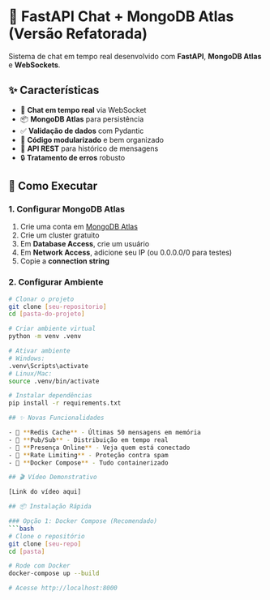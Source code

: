 # 🚀 FastAPI Chat + MongoDB Atlas (Versão Refatorada)

Sistema de chat em tempo real desenvolvido com **FastAPI**, **MongoDB Atlas** e **WebSockets**.

## ✨ Características

- 💬 **Chat em tempo real** via WebSocket
- 📦 **MongoDB Atlas** para persistência
- ✅ **Validação de dados** com Pydantic
- 🎯 **Código modularizado** e bem organizado
- 📝 **API REST** para histórico de mensagens
- 🔒 **Tratamento de erros** robusto

## 🚀 Como Executar

### 1. Configurar MongoDB Atlas

1. Crie uma conta em [MongoDB Atlas](https://cloud.mongodb.com)
2. Crie um cluster gratuito
3. Em **Database Access**, crie um usuário
4. Em **Network Access**, adicione seu IP (ou 0.0.0.0/0 para testes)
5. Copie a **connection string**

### 2. Configurar Ambiente
```bash
# Clonar o projeto
git clone [seu-repositorio]
cd [pasta-do-projeto]

# Criar ambiente virtual
python -m venv .venv

# Ativar ambiente
# Windows:
.venv\Scripts\activate
# Linux/Mac:
source .venv/bin/activate

# Instalar dependências
pip install -r requirements.txt

## ✨ Novas Funcionalidades 

- 🚀 **Redis Cache** - Últimas 50 mensagens em memória
- 📡 **Pub/Sub** - Distribuição em tempo real
- 👥 **Presença Online** - Veja quem está conectado
- 🚦 **Rate Limiting** - Proteção contra spam
- 🐳 **Docker Compose** - Tudo containerizado

## 🎬 Vídeo Demonstrativo

[Link do vídeo aqui]

## 📦 Instalação Rápida

### Opção 1: Docker Compose (Recomendado)
```bash
# Clone o repositório
git clone [seu-repo]
cd [pasta]

# Rode com Docker
docker-compose up --build

# Acesse http://localhost:8000